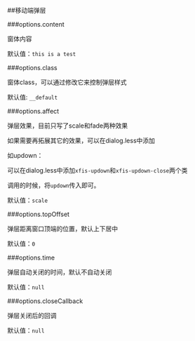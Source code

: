 ##移动端弹层

###options.content

窗体内容

默认值：`this is a test`


###options.class

窗体class，可以通过修改它来控制弹层样式

默认值: `__default`


###options.affect

弹层效果，目前只写了scale和fade两种效果

如果需要再拓展其它的效果，可以在dialog.less中添加

如updown：

可以在dialog.less中添加`xfis-updown`和`xfis-updown-close`两个类

调用的时候，将`updown`传入即可。



默认值：`scale`


###options.topOffset

弹层距离窗口顶端的位置，默认上下居中

默认值：`0`


###options.time

弹层自动关闭的时间，默认不自动关闭

默认值：`null`

###options.closeCallback

弹层关闭后的回调

默认值：`null`
 





